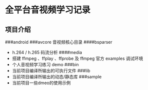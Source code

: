 # 全平台音视频学习记录
## 项目介绍
###android
###avcore
音视频核心目录
####bsparser
- h.264 / h.265 码流分析
####media
- 搭建 ffmpeg 、ffplay 、ffprobe 及 ffmpeg 官方 examples 调试环境
- 个人音视频学习练习 demo
###bin
- 当前项目编译所输出的可执行文件
###lib
- 当前项目编译所输出的动态/静态库
###sample
- 当前项目一些dmeo的使用示例



